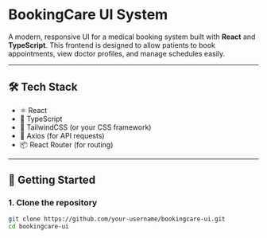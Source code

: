 # BookingCare UI System

A modern, responsive UI for a medical booking system built with **React** and **TypeScript**. This frontend is designed to allow patients to book appointments, view doctor profiles, and manage schedules easily.

---

## 🛠 Tech Stack

- ⚛️ React
- 🧠 TypeScript
- 💅 TailwindCSS (or your CSS framework)
- 🔗 Axios (for API requests)
- 📦 React Router (for routing)

---

## 🚀 Getting Started

### 1. Clone the repository

```bash
git clone https://github.com/your-username/bookingcare-ui.git
cd bookingcare-ui
```
